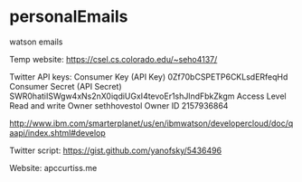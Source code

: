 # personalEmails
watson emails

Temp website:
https://csel.cs.colorado.edu/~seho4137/

Twitter API keys:
Consumer Key (API Key) 0Zf70bCSPETP6CKLsdERfeqHd
Consumer Secret (API Secret) SWR0hatiISWgw4xNs2nX0iqdiUGxI4tevoEr1shJlndFbkZkgm
Access Level Read and write
Owner sethhovestol
Owner ID 2157936864

http://www.ibm.com/smarterplanet/us/en/ibmwatson/developercloud/doc/qaapi/index.shtml#develop

Twitter script:
https://gist.github.com/yanofsky/5436496

Website: apccurtiss.me
